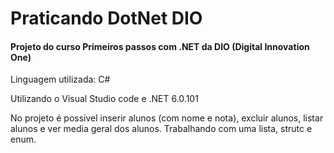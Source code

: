 # Praticando DotNet DIO

#### Projeto do curso **Primeiros passos com .NET** da DIO (Digital Innovation One)

Linguagem utilizada: C#

Utilizando o Visual Studio code e .NET 6.0.101

No projeto é possivel inserir alunos (com nome e nota), excluir alunos, listar alunos e ver media geral dos alunos. Trabalhando com uma lista, strutc e enum.
